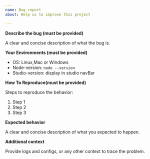 ```yaml
---
name: Bug report	
about: Help us to improve this project

---
```


**Describe the bug (__must be provided__)**

A clear and concise description of what the bug is.

**Your Environments (__must be provided__)**

* OS: Linux,Mac or Windows
* Node-version: `node --version` 
* Studio-version: display in studio navBar

**How To Reproduce(__must be provided__)**

Steps to reproduce the behavior:

1. Step 1
2. Step 2
3. Step 3

**Expected behavior**

A clear and concise description of what you expected to happen.

**Additional context**

Provide logs and configs, or any other context to trace the problem.
